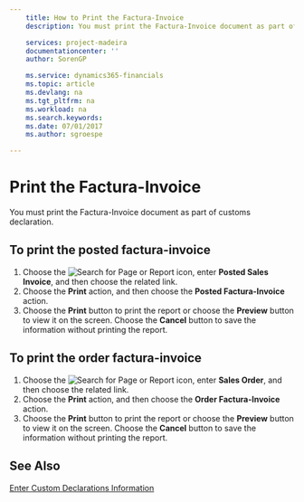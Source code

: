 ```yaml
---
    title: How to Print the Factura-Invoice
    description: You must print the Factura-Invoice document as part of customs declaration.

    services: project-madeira 
    documentationcenter: ''
    author: SorenGP

    ms.service: dynamics365-financials
    ms.topic: article
    ms.devlang: na
    ms.tgt_pltfrm: na
    ms.workload: na
    ms.search.keywords:
    ms.date: 07/01/2017
    ms.author: sgroespe

---
```

# Print the Factura-Invoice
You must print the Factura-Invoice document as part of customs declaration.  

## To print the posted factura-invoice  

1.  Choose the ![Search for Page or Report](../../media/ui-search/search_small.png "Search for Page or Report icon") icon, enter **Posted Sales Invoice**, and then choose the related link.  
2.  Choose the **Print** action, and then choose the **Posted Factura-Invoice** action.  
3.  Choose the **Print** button to print the report or choose the **Preview** button to view it on the screen. Choose the **Cancel** button to save the information without printing the report.  

## To print the order factura-invoice  

1.  Choose the ![Search for Page or Report](../../media/ui-search/search_small.png "Search for Page or Report icon") icon, enter **Sales Order**, and then choose the related link.  
2.  Choose the **Print** action, and then choose the **Order Factura-Invoice** action.  
3.  Choose the **Print** button to print the report or choose the **Preview** button to view it on the screen. Choose the **Cancel** button to save the information without printing the report.  

## See Also  
[Enter Custom Declarations Information](how-to-enter-custom-declarations-information.md)
